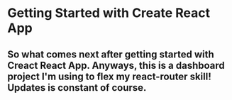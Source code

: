 # Getting Started with Create React App

## So what comes next after getting started with Creact React App. Anyways, this is a dashboard project I'm using to flex my react-router skill! Updates is constant of course.
